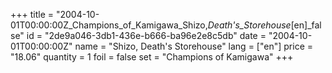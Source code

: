 +++
title = "2004-10-01T00:00:00Z_Champions_of_Kamigawa_Shizo,_Death's_Storehouse_[en]_false"
id = "2de9a046-3db1-436e-b666-ba96e2e8c5db"
date = "2004-10-01T00:00:00Z"
name = "Shizo, Death's Storehouse"
lang = ["en"]
price = "18.06"
quantity = 1
foil = false
set = "Champions of Kamigawa"
+++
